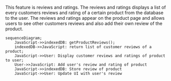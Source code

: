 This feature is reviews and ratings. The reviews and ratings displays a list of every customers reviews and rating of a certain product from the database to the user. The reviews and ratings appear on the product page and allows users to see other customers reviews and also add their own review of the product.
```mermaid 
sequenceDiagram;
    JavaScript->>indexedDB: getProductReviews();
    indexedDB->>JavaScript: return list of customer reviews of a product;
    JavaScript->>User: Display customer reviews and ratings of product to user;
    User->>JavaScript: Add user's review and rating of product
    JavaScript->>indexedDB: Store review of product
    JavaScript->>User: Update UI with user's review
```